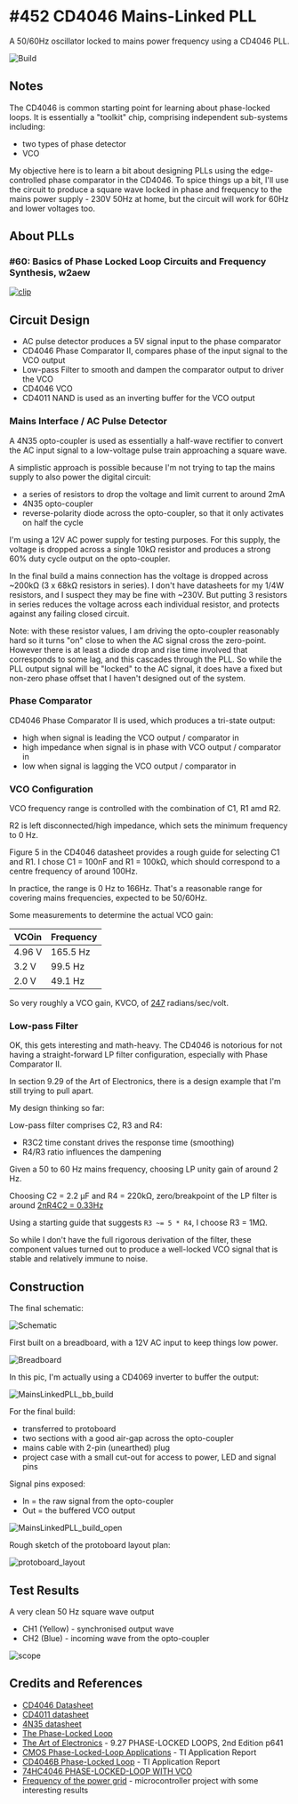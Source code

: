 # #452 CD4046 Mains-Linked PLL

A 50/60Hz oscillator locked to mains power frequency using a CD4046 PLL.

![Build](./assets/MainsLinkedPLL_build.jpg?raw=true)

## Notes

The CD4046 is common starting point for learning about phase-locked loops.
It is essentially a "toolkit" chip, comprising independent sub-systems including:

* two types of phase detector
* VCO

My objective here is to learn a bit about designing PLLs using the edge-controlled phase comparator in the CD4046.
To spice things up a bit, I'll use the circuit to produce a square wave locked in phase and frequency to the mains power supply -
230V 50Hz at home, but the circuit will work for 60Hz and lower voltages too.

## About PLLs

### #60: Basics of Phase Locked Loop Circuits and Frequency Synthesis, w2aew

[![clip](https://img.youtube.com/vi/SS7z8WsXPMk/0.jpg)](https://www.youtube.com/watch?v=SS7z8WsXPMk)

## Circuit Design

* AC pulse detector produces a 5V signal input to the phase comparator
* CD4046 Phase Comparator II, compares phase of the input signal to the VCO output
* Low-pass Filter to smooth and dampen the comparator output to driver the VCO
* CD4046 VCO
* CD4011 NAND is used as an inverting buffer for the VCO output

### Mains Interface / AC Pulse Detector

A 4N35 opto-coupler is used as essentially a half-wave rectifier to convert the AC input signal to
a low-voltage pulse train approaching a square wave.

A simplistic approach is possible because I'm not trying to tap the mains supply to also power the digital circuit:

* a series of resistors to drop the voltage and limit current to around 2mA
* 4N35 opto-coupler
* reverse-polarity diode across the opto-coupler, so that it only activates on half the cycle

I'm using a 12V AC power supply for testing purposes. For this supply, the voltage is dropped across a single 10kΩ resistor
and produces a strong 60% duty cycle output on the opto-coupler.

In the final build a mains connection has the voltage is dropped across ~200kΩ (3 x 68kΩ resistors in series).
I don't have datasheets for my 1/4W resistors, and I suspect they may be fine with ~230V.
But putting 3 resistors in series reduces the voltage across each individual resistor, and protects against any failing closed circuit.

Note: with these resistor values, I am driving the opto-coupler reasonably hard so it turns "on" close to when
the AC signal cross the zero-point.
However there is at least a diode drop and rise time involved that corresponds to some lag, and this cascades through the PLL.
So while the PLL output signal will be "locked" to the AC signal, it does have a fixed but non-zero phase offset
that I haven't designed out of the system.

### Phase Comparator

CD4046 Phase Comparator II is used, which produces a tri-state output:

* high when signal is leading the VCO output / comparator in
* high impedance when signal is in phase with VCO output / comparator in
* low when signal is lagging the VCO output / comparator in

### VCO Configuration

VCO frequency range is controlled with the combination of C1, R1 amd R2.

R2 is left disconnected/high impedance, which sets the minimum frequency to 0 Hz.

Figure 5 in the CD4046 datasheet provides a rough guide for selecting C1 and R1.
I chose C1 = 100nF and R1 = 100kΩ, which should correspond to a centre frequency of around 100Hz.

In practice, the range is 0 Hz to 166Hz. That's a reasonable range for covering mains frequencies, expected to be 50/60Hz.

Some measurements to determine the actual VCO gain:

| VCOin  | Frequency |
|--------|-----------|
| 4.96 V | 165.5 Hz |
| 3.2 V  | 99.5 Hz |
| 2.0 V  | 49.1 Hz |

So very roughly a VCO gain, KVCO, of
[247](https://www.wolframalpha.com/input/?i=(165.5Hz+-+49.1Hz)+%2F(4.96V+-+2.0V)+*+2%CF%80) radians/sec/volt.

### Low-pass Filter

OK, this gets interesting and math-heavy. The CD4046 is notorious for not having a straight-forward LP filter configuration,
especially with Phase Comparator II.

In section 9.29 of the Art of Electronics, there is a design example that I'm still trying to pull apart.

My design thinking so far:

Low-pass filter comprises C2, R3 and R4:

* R3C2 time constant drives the response time (smoothing)
* R4/R3 ratio influences the dampening

Given a 50 to 60 Hz mains frequency, choosing LP unity gain of around 2 Hz.

Choosing C2 = 2.2 µF and R4 = 220kΩ,
zero/breakpoint of the LP filter is around [2πR4C2 = 0.33Hz](https://www.wolframalpha.com/input/?i=1%2F(2%CF%80+2.2%C2%B5F+*+220k%CE%A9))

Using a starting guide that suggests `R3 ~= 5 * R4`, I choose R3 = 1MΩ.

So while I don't have the full rigorous derivation of the filter, these component values turned out to
produce a well-locked VCO signal that is stable and relatively immune to noise.

## Construction

The final schematic:

![Schematic](./assets/MainsLinkedPLL_schematic.jpg?raw=true)

First built on a breadboard, with a 12V AC input to keep things low power.

![Breadboard](./assets/MainsLinkedPLL_bb.jpg?raw=true)

In this pic, I'm actually using a CD4069 inverter to buffer the output:

![MainsLinkedPLL_bb_build](./assets/MainsLinkedPLL_bb_build.jpg?raw=true)

For the final build:

* transferred to protoboard
* two sections with a good air-gap across the opto-coupler
* mains cable with 2-pin (unearthed) plug
* project case with a small cut-out for access to power, LED and signal pins

Signal pins exposed:

* In = the raw signal from the opto-coupler
* Out = the buffered VCO output

![MainsLinkedPLL_build_open](./assets/MainsLinkedPLL_build_open.jpg?raw=true)

Rough sketch of the protoboard layout plan:

![protoboard_layout](./assets/protobard_layout.jpg?raw=true)

## Test Results

A very clean 50 Hz square wave output

* CH1 (Yellow) - synchronised output wave
* CH2 (Blue) - incoming wave from the opto-coupler

![scope](./assets/scope.gif?raw=true)

## Credits and References

* [CD4046 Datasheet](https://www.futurlec.com/4000Series/CD4046.shtml)
* [CD4011 datasheet](https://www.futurlec.com/4000Series/CD4011.shtml)
* [4N35 datasheet](https://www.futurlec.com/LED/4N35.shtml)
* [The Phase-Locked Loop](https://mysite.du.edu/~etuttle/electron/elect12.htm)
* [The Art of Electronics](https://www.goodreads.com/book/show/569775.The_Art_of_Electronics) - 9.27 PHASE-LOCKED LOOPS, 2nd Edition p641
* [CMOS Phase-Locked-Loop Applications](http://www.ti.com/lit/an/scha003b/scha003b.pdf) - TI Application Report
* [CD4046B Phase-Locked Loop](http://www.ti.com/lit/an/scha002a/scha002a.pdf) - TI Application Report
* [74HC4046 PHASE-LOCKED-LOOP WITH VCO](https://www.electronics-tutorials.com/devices/74hc4046.htm)
* [Frequency of the power grid](http://jorisvr.nl/article/grid-frequency) - microcontroller project with some interesting results
